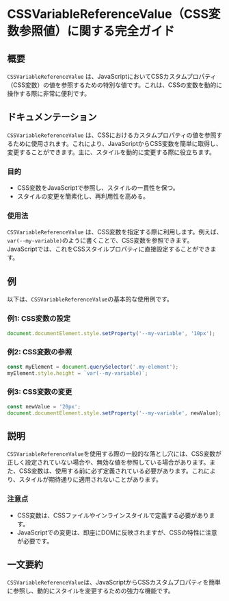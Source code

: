 <!--
Meta Description: # CSSVariableReferenceValue（CSS変数参照値）に関する完全ガイド ## 概要 `CSSVariableReferenceValue` は、JavaScriptにおいてCSSカスタムプロパティ（CSS変数）の値を参照するための特別な値です。これは、CSSの変数を動的に操作す...
Meta Keywords: cssvariablereferencevalue, variable, javascript, document, style
-->

# CSSVariableReferenceValue（CSS変数参照値）に関する完全ガイド

## 概要
`CSSVariableReferenceValue` は、JavaScriptにおいてCSSカスタムプロパティ（CSS変数）の値を参照するための特別な値です。これは、CSSの変数を動的に操作する際に非常に便利です。

## ドキュメンテーション
`CSSVariableReferenceValue` は、CSSにおけるカスタムプロパティの値を参照するために使用されます。これにより、JavaScriptからCSS変数を簡単に取得し、変更することができます。主に、スタイルを動的に変更する際に役立ちます。

### 目的
- CSS変数をJavaScriptで参照し、スタイルの一貫性を保つ。
- スタイルの変更を簡素化し、再利用性を高める。

### 使用法
`CSSVariableReferenceValue` は、CSS変数を指定する際に利用します。例えば、`var(--my-variable)`のように書くことで、CSS変数を参照できます。JavaScriptでは、これをCSSスタイルプロパティに直接設定することができます。

## 例
以下は、`CSSVariableReferenceValue`の基本的な使用例です。

### 例1: CSS変数の設定
```javascript
document.documentElement.style.setProperty('--my-variable', '10px');
```

### 例2: CSS変数の参照
```javascript
const myElement = document.querySelector('.my-element');
myElement.style.height = `var(--my-variable)`;
```

### 例3: CSS変数の変更
```javascript
const newValue = '20px';
document.documentElement.style.setProperty('--my-variable', newValue);
```

## 説明
`CSSVariableReferenceValue`を使用する際の一般的な落とし穴には、CSS変数が正しく設定されていない場合や、無効な値を参照している場合があります。また、CSS変数は、使用する前に必ず定義されている必要があります。これにより、スタイルが期待通りに適用されないことがあります。

### 注意点
- CSS変数は、CSSファイルやインラインスタイルで定義する必要があります。
- JavaScriptでの変更は、即座にDOMに反映されますが、CSSの特性に注意が必要です。

## 一文要約
`CSSVariableReferenceValue`は、JavaScriptからCSSカスタムプロパティを簡単に参照し、動的にスタイルを変更するための強力な機能です。